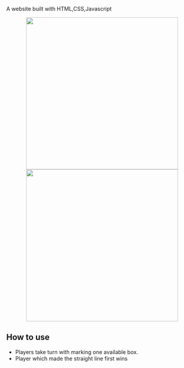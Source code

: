 A website built with HTML,CSS,Javascript
<div align="center">
    <img src="/screenshots/z.png" width="400px"</img> 
</div>

<div align="center">
    <img src="/screenshots/a.png" width="400px"</img> 
</div>

## How to use
- Players take turn with marking one available box.
- Player which made the straight line first wins

